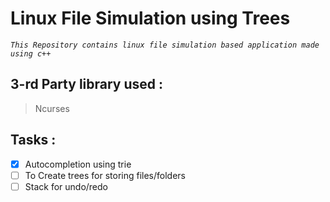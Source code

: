 # Linux File Simulation using Trees
 *`This Repository contains linux file simulation based application made using c++`*

## 3-rd Party library used : 
>Ncurses

## Tasks :
- [x] Autocompletion using trie
- [ ] To Create trees for storing files/folders
- [ ] Stack for undo/redo